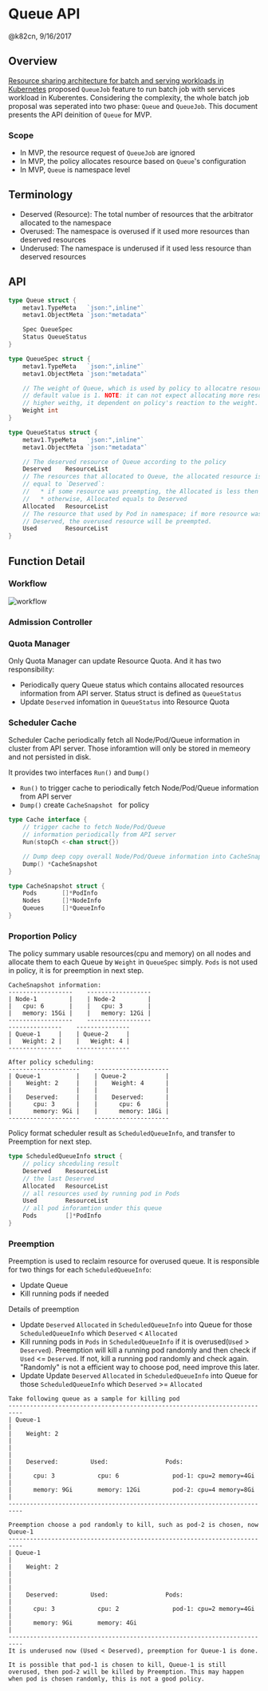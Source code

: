 # Queue API

@k82cn, 9/16/2017

## Overview

[Resource sharing architecture for batch and serving workloads in Kubernetes](https://docs.google.com/document/d/1-H2hnZap7gQivcSU-9j4ZrJ8wE_WwcfOkTeAGjzUyLA/edit#) proposed
`QueueJob` feature to run batch job with services workload in Kuberentes. Considering the complexity, the 
whole batch job proposal was seperated into two phase: `Queue` and `QueueJob`. This document 
presents the API deinition of `Queue` for MVP.

### Scope

  * In MVP, the resource request of `QueueJob` are ignored
  * In MVP, the policy allocates resource based on `Queue`'s configuration
  * In MVP, `Queue` is namespace level

## Terminology

  * Deserved (Resource): The total number of resources that the arbitrator allocated to the namespace
  * Overused: The namespace is overused if it used more resources than deserved resources
  * Underused: The namespace is underused if it used less resource than deserved resources

## API

```go
type Queue struct {
    metav1.TypeMeta   `json:",inline"`
    metav1.ObjectMeta `json:"metadata"`

    Spec QueueSpec
    Status QueueStatus
}

type QueueSpec struct {
    metav1.TypeMeta   `json:",inline"`
    metav1.ObjectMeta `json:"metadata"`

    // The weight of Queue, which is used by policy to allocatre resource; the 
    // default value is 1. NOTE: it can not expect allocating more resouce with 
    // higher weithg, it dependent on policy's reaction to the weight.
    Weight int
}

type QueueStatus struct {
    metav1.TypeMeta   `json:",inline"`
    metav1.ObjectMeta `json:"metadata"`

    // The deserved resource of Queue according to the policy
    Deserved    ResourceList
    // The resources that allocated to Queue, the allocated resource is less or 
    // equal to `Deserved`:
    //   * if some resource was preempting, the Allocated is less then Deserved
    //   * otherwise, Allocated equals to Deserved
    Allocated   ResourceList
    // The resource that used by Pod in namespace; if more resource was used than 
    // Deserved, the overused resource will be preempted.
    Used        ResourceList
}
```

## Function Detail

### Workflow
![workflow](../images/workflow.jpg)

### Admission Controller

### Quota Manager
Only Quota Manager can update Resource Quota. And it has two responsibility:

* Periodically query Queue status which contains allocated resources information from API server. Status struct is defined as `QueueStatus`
* Update `Deserved` infomation in `QueueStatus` into Resource Quota

### Scheduler Cache

Scheduler Cache periodically fetch all Node/Pod/Queue information in cluster from API server. Those inforamtion will only be stored in memeory and not persisted in disk.

It provides two interfaces `Run()` and `Dump()`

* `Run()` to trigger cache to periodically fetch Node/Pod/Queue information from API server
* `Dump()` create `CacheSnapshot ` for policy

```go
type Cache interface {
	// trigger cache to fetch Node/Pod/Queue 
	// information periodically from API server
	Run(stopCh <-chan struct{})

	// Dump deep copy overall Node/Pod/Queue information into CacheSnapshot
	Dump() *CacheSnapshot
}

type CacheSnapshot struct {
	Pods       []*PodInfo
	Nodes      []*NodeInfo
	Queues     []*QueueInfo
}
```

### Proportion Policy

The policy summary usable resources(cpu and memory) on all nodes and allocate them to each Queue by `Weight` in `QueueSpec` simply. `Pods` is not used in policy, it is for preemption in next step.

```
CacheSnapshot information:
------------------    ------------------ 
| Node-1         |    | Node-2         | 
|   cpu: 6       |    |   cpu: 3       | 
|   memory: 15Gi |    |   memory: 12Gi | 
------------------    ------------------ 
---------------    ---------------
| Queue-1     |    | Queue-2     |
|   Weight: 2 |    |   Weight: 4 |
---------------    ---------------

After policy scheduling:
--------------------    ---------------------
| Queue-1          |    | Queue-2           |
|    Weight: 2     |    |    Weight: 4      |
|                  |    |                   |
|    Deserved:     |    |    Deserved:      |
|      cpu: 3      |    |      cpu: 6       |
|      memory: 9Gi |    |      memory: 18Gi | 
--------------------    ---------------------
```

Policy format scheduler result as `ScheduledQueueInfo`, and transfer to Preemption for next step.

```go
type ScheduledQueueInfo struct {
	// policy shceduling result
	Deserved    ResourceList
	// the last Deserved
	Allocated   ResourceList
	// all resources used by running pod in Pods
	Used        ResourceList
	// all pod inforamtion under this queue
	Pods        []*PodInfo
}
```

### Preemption

Preemption is used to reclaim resource for overused queue. It is responsible for two things for each `ScheduledQueueInfo`:

* Update Queue
* Kill running pods if needed

Details of preemption

* Update `Deserved` `Allocated` in `ScheduledQueueInfo` into Queue for those `ScheduledQueueInfo` which `Deserved` < `Allocated`
* Kill running pods in `Pods` in `ScheduledQueueInfo` if it is overused(`Used` > `Deserved`). Preemption will kill a running pod randomly and then check if `Used` <= `Deserved`. If not, kill a running pod randomly and check again. "Randomly" is not a efficient way to choose pod, need improve this later.
* Update Update `Deserved` `Allocated` in `ScheduledQueueInfo` into Queue for those `ScheduledQueueInfo` which `Deserved` >= `Allocated`

```
Take following queue as a sample for killing pod
--------------------------------------------------------------------------
| Queue-1                                                                |
|    Weight: 2                                                           |
|                                                                        |
|    Deserved:         Used:                Pods:                        |
|      cpu: 3            cpu: 6               pod-1: cpu=2 memory=4Gi    |
|      memory: 9Gi       memory: 12Gi         pod-2: cpu=4 memory=8Gi    |
--------------------------------------------------------------------------

Preemption choose a pod randomly to kill, such as pod-2 is chosen, now Queue-1 
--------------------------------------------------------------------------
| Queue-1                                                                |
|    Weight: 2                                                           |
|                                                                        |
|    Deserved:         Used:                Pods:                        |
|      cpu: 3            cpu: 2               pod-1: cpu=2 memory=4Gi    |
|      memory: 9Gi       memory: 4Gi                                     |
--------------------------------------------------------------------------
It is underused now (Used < Deserved), preemption for Queue-1 is done.

It is possible that pod-1 is chosen to kill, Queue-1 is still overused, then pod-2 will be killed by Preemption. This may happen when pod is chosen randomly, this is not a good policy.
```
